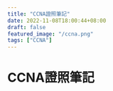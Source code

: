 ```yaml
---
title: "CCNA證照筆記"
date: 2022-11-08T18:00:44+08:00
draft: false
featured_image: "/ccna.png"
tags: ["CCNA"]
---
```


# CCNA證照筆記
